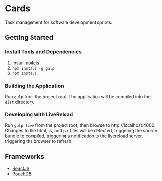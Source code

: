 # Cards

Task management for software development sprints.

## Getting Started

### Install Tools and Dependencies

  1. Install [nodejs](http://nodejs.org/)
  1. ``npm install -g gulp``
  1. ``npm install``

### Building the Application

Run ``gulp`` from the project root. The application will be compiled
into the ``dist`` directory.

### Developing with LiveReload

Run ``gulp live`` from the project root, then browse to
http://localhost:4000. Changes to the html, js, and jsx files will be
detected, triggering the source bundle to compiled, triggering a
notification to the livereload server, triggering the browser to
refresh.

## Frameworks

  * [ReactJS](http://facebook.github.io/react/)
  * [PouchDB](http://pouchdb.com/)
